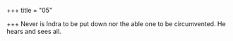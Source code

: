 +++
title = "05"

+++
Never is Indra to be put down nor the able one to be circumvented. He hears and sees all.  